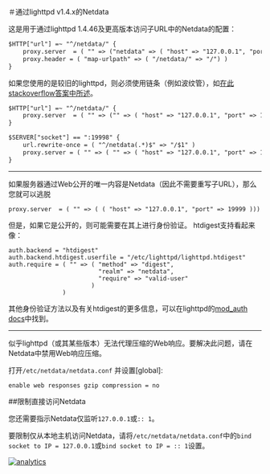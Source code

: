 ＃通过lighttpd v1.4.x的Netdata

这是用于通过lighttpd 1.4.46及更高版本访问子URL中的Netdata的配置：

```txt
$HTTP["url"] =~ "^/netdata/" {
    proxy.server  = ( "" => ("netdata" => ( "host" => "127.0.0.1", "port" => 19999 )))
    proxy.header = ( "map-urlpath" => ( "/netdata/" => "/") )
}
```

如果您使用的是较旧的lighttpd，则必须使用链条（例如波纹管），如[在此stackoverflow答案中所述](http://stackoverflow.com/questions/14536554/lighttpd-configuration-to-proxy-rewrite-from-one-domain-to-another)。

```txt
$HTTP["url"] =~ "^/netdata/" {
    proxy.server  = ( "" => ("" => ( "host" => "127.0.0.1", "port" => 19998 )))
}

$SERVER["socket"] == ":19998" {
    url.rewrite-once = ( "^/netdata(.*)$" => "/$1" )
    proxy.server = ( "" => ( "" => ( "host" => "127.0.0.1", "port" => 19999 )))
}
```

---

如果服务器通过Web公开的唯一内容是Netdata（因此不需要重写子URL），那么您就可以逃脱

```
proxy.server  = ( "" => ( ( "host" => "127.0.0.1", "port" => 19999 )))
```

但是，如果它是公开的，则可能需要在其上进行身份验证。 htdigest支持看起来像：

```
auth.backend = "htdigest"
auth.backend.htdigest.userfile = "/etc/lighttpd/lighttpd.htdigest"
auth.require = ( "" => ( "method" => "digest", 
                         "realm" => "netdata", 
                         "require" => "valid-user" 
                       )
               )
```

其他身份验证方法以及有关htdigest的更多信息，可以在lighttpd的[mod_auth docs](http://redmine.lighttpd.net/projects/lighttpd/wiki/Docs_ModAuth)中找到。

---

似乎lighttpd（或其某些版本）无法代理压缩的Web响应。要解决此问题，请在Netdata中禁用Web响应压缩。

打开`/etc/netdata/netdata.conf` 并设置[global]\:

```
enable web responses gzip compression = no
```

##限制直接访问Netdata

您还需要指示Netdata仅监听`127.0.0.1`或`:: 1`。

要限制仅从本地主机访问Netdata，请将`/etc/netdata/netdata.conf`中的`bind socket to IP = 127.0.0.1`或`bind socket to IP = :: 1`设置。

[![analytics](https://www.google-analytics.com/collect?v=1&aip=1&t=pageview&_s=1&ds=github&dr=https%3A%2F%2Fgithub.com%2Fnetdata%2Fnetdata&dl=https%3A%2F%2Fmy-netdata.io%2Fgithub%2Fdocs%2FRunning-behind-lighttpd&_u=MAC~&cid=5792dfd7-8dc4-476b-af31-da2fdb9f93d2&tid=UA-64295674-3)](<>)
